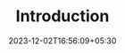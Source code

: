 ---
weight: 999
title: "Introduction"
description: ""
icon: "article"
date: "2023-12-02T16:56:09+05:30"
lastmod: "2023-12-02T16:56:09+05:30"
draft: true
toc: true
---